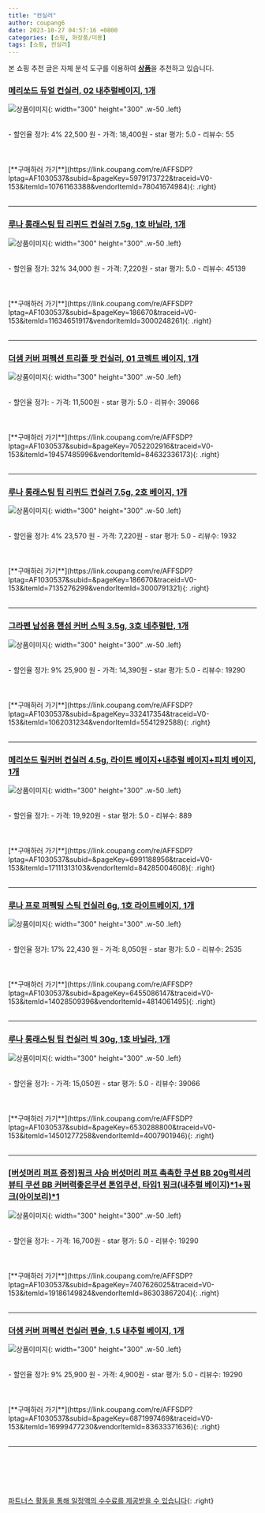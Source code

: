 ```yaml
---
title: "컨실러"
author: coupang6
date: 2023-10-27 04:57:16 +0800
categories: [쇼핑, 화장품/미용]
tags: [쇼핑, 컨실러]
---
```


본 쇼핑 추천 글은 자체 분석 도구를 이용하여 [**상품**](https://link.coupang.com/a/bao1ui)을 추천하고 있습니다.

### [메리쏘드 듀얼 컨실러, 02 내추럴베이지, 1개](https://link.coupang.com/re/AFFSDP?lptag=AF1030537&subid=&pageKey=5979173722&traceid=V0-153&itemId=10761163388&vendorItemId=78041674984)

![상품이미지](https://thumbnail6.coupangcdn.com/thumbnails/remote/230x230ex/image/retail/images/2021/08/06/15/8/fbf2c25d-feba-4675-8754-af29854086a4.jpg){: width="300" height="300" .w-50 .left}


<br>
- 할인율 정가: 4%  22,500   원
- 가격: 18,400원
- star 평가: 5.0
- 리뷰수: 55
<br>
<br>
<br>
<br>
[**구매하러 가기**](https://link.coupang.com/re/AFFSDP?lptag=AF1030537&subid=&pageKey=5979173722&traceid=V0-153&itemId=10761163388&vendorItemId=78041674984){: .right}
<br>
<br>

---

### [루나 롱래스팅 팁 리퀴드 컨실러 7.5g, 1호 바닐라, 1개](https://link.coupang.com/re/AFFSDP?lptag=AF1030537&subid=&pageKey=186670&traceid=V0-153&itemId=11634651917&vendorItemId=3000248261)

![상품이미지](https://thumbnail9.coupangcdn.com/thumbnails/remote/230x230ex/image/retail/images/7028429351606828-decd7d10-8753-4823-8ea5-07221805ad10.jpg){: width="300" height="300" .w-50 .left}


<br>
- 할인율 정가: 32%  34,000   원
- 가격: 7,220원
- star 평가: 5.0
- 리뷰수: 45139
<br>
<br>
<br>
<br>
[**구매하러 가기**](https://link.coupang.com/re/AFFSDP?lptag=AF1030537&subid=&pageKey=186670&traceid=V0-153&itemId=11634651917&vendorItemId=3000248261){: .right}
<br>
<br>

---

### [더샘 커버 퍼펙션 트리플 팟 컨실러, 01 코렉트 베이지, 1개](https://link.coupang.com/re/AFFSDP?lptag=AF1030537&subid=&pageKey=7052202916&traceid=V0-153&itemId=19457485996&vendorItemId=84632336173)

![상품이미지](https://thumbnail7.coupangcdn.com/thumbnails/remote/230x230ex/image/retail/images/4096105027413784-b6b350cc-ee81-4848-a5e4-c72a01a407ea.jpg){: width="300" height="300" .w-50 .left}


<br>
- 할인율 정가: 
- 가격: 11,500원
- star 평가: 5.0
- 리뷰수: 39066
<br>
<br>
<br>
<br>
[**구매하러 가기**](https://link.coupang.com/re/AFFSDP?lptag=AF1030537&subid=&pageKey=7052202916&traceid=V0-153&itemId=19457485996&vendorItemId=84632336173){: .right}
<br>
<br>

---

### [루나 롱래스팅 팁 리퀴드 컨실러 7.5g, 2호 베이지, 1개](https://link.coupang.com/re/AFFSDP?lptag=AF1030537&subid=&pageKey=186670&traceid=V0-153&itemId=7135276299&vendorItemId=3000791321)

![상품이미지](https://thumbnail7.coupangcdn.com/thumbnails/remote/230x230ex/image/retail/images/4366925088813696-03dfec4b-796d-4568-a0bd-e841d86de95f.jpg){: width="300" height="300" .w-50 .left}


<br>
- 할인율 정가: 4%  23,570   원
- 가격: 7,220원
- star 평가: 5.0
- 리뷰수: 1932
<br>
<br>
<br>
<br>
[**구매하러 가기**](https://link.coupang.com/re/AFFSDP?lptag=AF1030537&subid=&pageKey=186670&traceid=V0-153&itemId=7135276299&vendorItemId=3000791321){: .right}
<br>
<br>

---

### [그라펜 남성용 핸섬 커버 스틱 3.5g, 3호 네추럴탄, 1개](https://link.coupang.com/re/AFFSDP?lptag=AF1030537&subid=&pageKey=332417354&traceid=V0-153&itemId=1062031234&vendorItemId=5541292588)

![상품이미지](https://thumbnail8.coupangcdn.com/thumbnails/remote/230x230ex/image/retail/images/1237026721716-184ada16-8a73-43e2-9a0a-34593fd0986a.jpg){: width="300" height="300" .w-50 .left}


<br>
- 할인율 정가: 9%  25,900   원
- 가격: 14,390원
- star 평가: 5.0
- 리뷰수: 19290
<br>
<br>
<br>
<br>
[**구매하러 가기**](https://link.coupang.com/re/AFFSDP?lptag=AF1030537&subid=&pageKey=332417354&traceid=V0-153&itemId=1062031234&vendorItemId=5541292588){: .right}
<br>
<br>

---

### [메리쏘드 릴커버 컨실러 4.5g, 라이트 베이지+내추럴 베이지+피치 베이지, 1개](https://link.coupang.com/re/AFFSDP?lptag=AF1030537&subid=&pageKey=6991188956&traceid=V0-153&itemId=17111313103&vendorItemId=84285004608)

![상품이미지](https://thumbnail6.coupangcdn.com/thumbnails/remote/230x230ex/image/retail/images/2022/12/13/15/0/a1f2a0ab-d375-4347-929f-7179af0dd159.jpg){: width="300" height="300" .w-50 .left}


<br>
- 할인율 정가: 
- 가격: 19,920원
- star 평가: 5.0
- 리뷰수: 889
<br>
<br>
<br>
<br>
[**구매하러 가기**](https://link.coupang.com/re/AFFSDP?lptag=AF1030537&subid=&pageKey=6991188956&traceid=V0-153&itemId=17111313103&vendorItemId=84285004608){: .right}
<br>
<br>

---

### [루나 프로 퍼펙팅 스틱 컨실러 6g, 1호 라이트베이지, 1개](https://link.coupang.com/re/AFFSDP?lptag=AF1030537&subid=&pageKey=6455086147&traceid=V0-153&itemId=14028509396&vendorItemId=4814061495)

![상품이미지](https://thumbnail6.coupangcdn.com/thumbnails/remote/230x230ex/image/retail/images/3226707472735828-0060b4ab-0b99-42bc-a28f-174fbfa74bd7.jpg){: width="300" height="300" .w-50 .left}


<br>
- 할인율 정가: 17%  22,430   원
- 가격: 8,050원
- star 평가: 5.0
- 리뷰수: 2535
<br>
<br>
<br>
<br>
[**구매하러 가기**](https://link.coupang.com/re/AFFSDP?lptag=AF1030537&subid=&pageKey=6455086147&traceid=V0-153&itemId=14028509396&vendorItemId=4814061495){: .right}
<br>
<br>

---

### [루나 롱래스팅 팁 컨실러 빅 30g, 1호 바닐라, 1개](https://link.coupang.com/re/AFFSDP?lptag=AF1030537&subid=&pageKey=6530288800&traceid=V0-153&itemId=14501277258&vendorItemId=4007901946)

![상품이미지](https://thumbnail6.coupangcdn.com/thumbnails/remote/230x230ex/image/retail/images/3752049925760736-3989076f-1139-45e6-b3d3-811b4730d126.jpg){: width="300" height="300" .w-50 .left}


<br>
- 할인율 정가: 
- 가격: 15,050원
- star 평가: 5.0
- 리뷰수: 39066
<br>
<br>
<br>
<br>
[**구매하러 가기**](https://link.coupang.com/re/AFFSDP?lptag=AF1030537&subid=&pageKey=6530288800&traceid=V0-153&itemId=14501277258&vendorItemId=4007901946){: .right}
<br>
<br>

---

### [[버섯머리 퍼프 증정]핑크 사슴 버섯머리 퍼프 촉촉한 쿠션 BB 20g럭셔리 뷰티 쿠션 BB 커버력좋은쿠션 톤업쿠션, 타입1 핑크(내추럴 베이지)*1+핑크(아이보리)*1](https://link.coupang.com/re/AFFSDP?lptag=AF1030537&subid=&pageKey=7407626025&traceid=V0-153&itemId=19186149824&vendorItemId=86303867204)

![상품이미지](https://thumbnail10.coupangcdn.com/thumbnails/remote/230x230ex/image/vendor_inventory/590a/8b631c4a7d0369d84584ca170d9fc17e622878caac25a0688f042027f9ea.png){: width="300" height="300" .w-50 .left}


<br>
- 할인율 정가: 
- 가격: 16,700원
- star 평가: 5.0
- 리뷰수: 19290
<br>
<br>
<br>
<br>
[**구매하러 가기**](https://link.coupang.com/re/AFFSDP?lptag=AF1030537&subid=&pageKey=7407626025&traceid=V0-153&itemId=19186149824&vendorItemId=86303867204){: .right}
<br>
<br>

---

### [더샘 커버 퍼펙션 컨실러 펜슬, 1.5 내추럴 베이지, 1개](https://link.coupang.com/re/AFFSDP?lptag=AF1030537&subid=&pageKey=6871997469&traceid=V0-153&itemId=16999477230&vendorItemId=83633371636)

![상품이미지](https://thumbnail8.coupangcdn.com/thumbnails/remote/230x230ex/image/vendor_inventory/603b/0c925500932286136600bc4137b76421c99029f37db3d7cd0583e83c4b94.jpg){: width="300" height="300" .w-50 .left}


<br>
- 할인율 정가: 9%  25,900   원
- 가격: 4,900원
- star 평가: 5.0
- 리뷰수: 19290
<br>
<br>
<br>
<br>
[**구매하러 가기**](https://link.coupang.com/re/AFFSDP?lptag=AF1030537&subid=&pageKey=6871997469&traceid=V0-153&itemId=16999477230&vendorItemId=83633371636){: .right}
<br>
<br>

---
<br><br><br><br><br> [파트너스 활동을 통해 일정액의 수수료를 제공받을 수 있습니다](https://link.coupang.com/a/bao1ui){: .right}